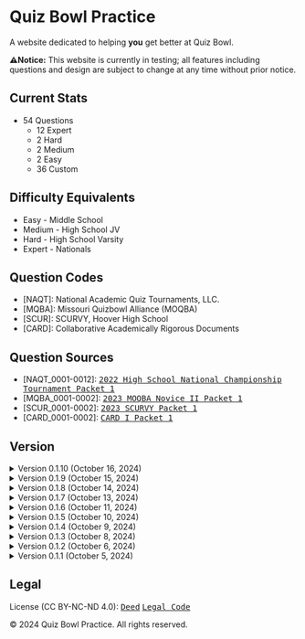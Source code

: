 # Quiz Bowl Practice
A website dedicated to helping **you** get better at Quiz Bowl.

**⚠️Notice:** This website is currently in testing; all features including questions and design are subject to change at any time without prior notice.

## Current Stats
* 54 Questions
  * 12 Expert
  * 2 Hard
  * 2 Medium
  * 2 Easy
  * 36 Custom

## Difficulty Equivalents
* Easy - Middle School
* Medium - High School JV
* Hard - High School Varsity
* Expert - Nationals

## Question Codes
* [NAQT]: National Academic Quiz Tournaments, LLC.
* [MQBA]: Missouri Quizbowl Alliance (MOQBA)
* [SCUR]: SCURVY, Hoover High School
* [CARD]: Collaborative Academically Rigorous Documents

## Question Sources
* [NAQT_0001-0012]: <kbd>[2022 High School National Championship Tournament Packet 1](https://www.naqt.com/samples/hsnct.pdf)</kbd>
* [MQBA_0001-0002]: <kbd>[2023 MOQBA Novice II Packet 1](https://files.quizbowlpackets.com/2986/MOQBA%20Novice%20II%20Packet%2001.pdf)</kbd>
* [SCUR_0001-0002]: <kbd>[2023 SCURVY Packet 1](https://files.quizbowlpackets.com/3115/SCURVY%20Packet%201-1.pdf)</kbd>
* [CARD_0001-0002]: <kbd>[CARD I Packet 1](https://files.quizbowlpackets.com/3064/Packet%201.docx)</kbd>

## Version
<!-- v0.1.10 -->
<details>
<summary>Version 0.1.10 (October 16, 2024)</summary>
v0.1.10 (Beta 0, Build 1, Release 10)

* Added 1 custom question
* Added GB meet 1 scores
</details>
<!-- v0.1.9 -->
<details>
<summary>Version 0.1.9 (October 15, 2024)</summary>
v0.1.9 (Beta 0, Build 1, Release 9)

* Added 1 custom question
* Added Terms of Service
</details>
<!-- v0.1.8 -->
<details>
<summary>Version 0.1.8 (October 14, 2024)</summary>
v0.1.8 (Beta 0, Build 1, Release 8)

* Added 4 custom questions
</details>
<!-- v0.1.7 -->
<details>
<summary>Version 0.1.7 (October 13, 2024)</summary>
v0.1.7 (Beta 0, Build 1, Release 7)

* Added 2 custom questions
</details>
<!-- v0.1.6 -->
<details>
<summary>Version 0.1.6 (October 11, 2024)</summary>
v0.1.6 (Beta 0, Build 1, Release 6)

* Added 6 custom questions
</details>
<!-- v0.1.5 -->
<details>
<summary>Version 0.1.5 (October 10, 2024)</summary>
v0.1.5 (Beta 0, Build 1, Release 5)

* Added 10 custom questions
</details>
<!-- v0.1.4 -->
<details>
<summary>Version 0.1.4 (October 9, 2024)</summary>
v0.1.4 (Beta 0, Build 1, Release 4)

* Added 10 custom questions
</details>
<!-- v0.1.3 -->
<details>
<summary>Version 0.1.3 (October 8, 2024)</summary>
v0.1.3 (Beta 0, Build 1, Release 3)

* Added 5 questions (2 custom, 1 hard, 1 medium, 1 easy)
</details>
<!-- v0.1.2 -->
<details>
<summary>Version 0.1.2 (October 6, 2024)</summary>
v0.1.2 (Beta 0, Build 1, Release 2)

* Added analytics
</details>
<!-- v0.1.1 -->
<details>
<summary>Version 0.1.1 (October 5, 2024)</summary>
v0.1.1 (Beta 0, Build 1, Release 1)

* Added dark mode (unstable release)
* Added GB portal
</details>

## Legal
License (CC BY-NC-ND 4.0): <kbd>[Deed](https://creativecommons.org/licenses/by-nc-nd/4.0/)</kbd> <kbd>[Legal Code](https://creativecommons.org/licenses/by-nc-nd/4.0/legalcode.en)</kbd>

© 2024 Quiz Bowl Practice. All rights reserved.
